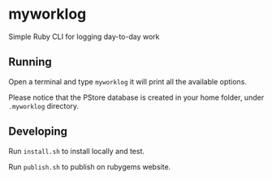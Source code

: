 # myworklog

Simple Ruby CLI for logging day-to-day work

## Running

Open a terminal and type `myworklog` it will print all the available options.

Please notice that the PStore database is created in your home folder, under `.myworklog` directory.

## Developing

Run `install.sh` to install locally and test. 

Run `publish.sh` to publish on rubygems website.
